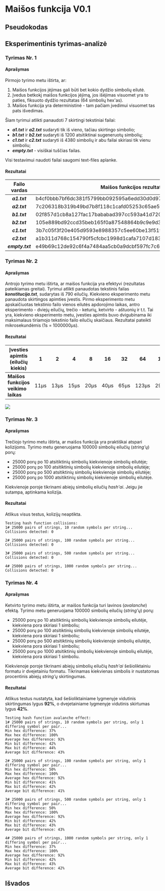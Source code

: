 # Maišos funkcija V0.1

## Pseudokodas

## Eksperimentinis tyrimas-analizė

### Tyrimas Nr. 1

#### Aprašymas

Pirmojo tyrimo metu ištirta, ar:
1. Maišos funkcijos įėjimas gali būti bet kokio dydžio simbolių eilutė.
2. Įvedus betkokį maišos funkcijos įėjimą, jos išėjimas visuomet yra to paties, fiksuoto dydžio rezultatas (64 simbolių hex'as).
3. Maišos funkcija yra deterministinė - tam pačiam įvedimui visuomet tas pats išvedimas.

Šiam tyrimui atlikti panaudoti 7 skirtingi tekstiniai failai:
- ***a1.txt*** ir ***a2.txt*** sudaryti tik iš vieno, tačiau skirtingo simbolio;
- ***b1.txt*** ir ***b2.txt*** sudaryti iš 1200 atsitiktinai sugeneruotų simbolių;
- ***c1.txt*** ir ***c2.txt*** sudaryti iš 4380 simbolių ir abu failai skiriasi tik vienu simboliu;
- ***empty.txt*** - visiškai tuščias failas.

Visi testavimui naudoti failai saugomi text-files aplanke.

#### Rezultatai

| Failo vardas | Maišos funkcijos rezultatas|
|:------------:|----------------------------|
|***a1.txt***|b4cf0bbb7bf6dc381f5799bb092595a6edd30d0d97a7b298847a14f943f8d918|
|***a2.txt***|7c206318b319b49bd7b8f118c1cafd05253c65ae5f48da3b4c957c5a8b17b1bb|
|***b1.txt***|02f857d1cb8a127fac17bababad397cc593a41d7208335e333c4af57f24a1777|
|***b2.txt***|105e889bd92ccd35beb165f0a87548864b9c9e9d3225eaa92162701de0ecc83d|
|***c1.txt***|3b7c05f3f20e405d9593e8988357c5ee60be13f5190767c10a40fd75cbce4555|
|***c2.txt***|a1b311d768c154790f5cfcbc1998d1cafa7107d183c873e5908fe95151015171|
|***empty.txt***|e49b69c12de92c6f4a7484aa5cb0a9dcbf597fc7c6e00bf3d5a7914714292967|

### Tyrimas Nr. 2

#### Aprašymas

Antrojo tyrimo metu ištirta, ar maišos funkcija yra efektyvi (rezultatas pateikiamas greitai).
Tyrimui atlikti panaudotas tekstinis failas ***konstitucija.txt***, sudarytas iš 790 eilučių.
Kiekvieno eksperimento metu panaudota skirtingos apimties įvestis. Pirmo eksperimento metu apskaičiuotas tekstinio failo vienos eilutės apdorojimo laikas, antro eksperimento - dviejų eilučių, trečio - keturių, ketvirto - aštuonių ir t.t. Tai yra, kiekvieno eksperimento metu, įvesties apimtis buvo dvigubinama iki maksimalaus tiriamojo tekstinio failo eilučių skaičiaus. Rezultatai pateikti mikrosekundėmis (1s = 1000000μs).

#### Rezultatai

|Įvesties apimtis (eilučių kiekis)|1|2|4|8|16|32|64|128|256|512|790|
|---------------------------------|-|-|-|-|--|--|--|---|---|---|---|
|**Maišos funkcijos veikimo laikas**|11μs|13μs|15μs|20μs|40μs|65μs|123μs|294μs|684μs|1496μs|2754μs|

<kbd><img src="https://user-images.githubusercontent.com/99316667/192141188-50fc191f-b791-4318-a39e-2f997a35573f.png"></kbd>


### Tyrimas Nr. 3

#### Aprašymas

Trečiojo tyrimo metu ištirta, ar maišos funkcija yra praktiškai atspari kolizijoms. Tyrimo metu generuojama 100000 simbolių eilučių (*string'ų*) porų:
- 25000 porų po 10 atsitiktinių simbolių kiekvienoje simbolių eilutėje;
- 25000 porų po 100 atsitiktinių simbolių kiekvienoje simbolių eilutėje;
- 25000 porų po 500 atsitiktinių simbolių kiekvienoje simbolių eilutėje;
- 25000 porų po 1000 atsitiktinių simbolių kiekvienoje simbolių eilutėje.

Kiekvienoje poroje tikrinami abiejų simbolių eilučių *hash'ai*. Jeigu jie sutampa, aptinkama kolizija.

#### Rezultatai

Atlikus visus testus, kolizijų neaptikta.

```
Testing hash function collisions:
1# 25000 pairs of strings, 10 random symbols per string...
Collisions detected: 0

2# 25000 pairs of strings, 100 random symbols per string...
Collisions detected: 0

3# 25000 pairs of strings, 500 random symbols per string...
Collisions detected: 0

4# 25000 pairs of strings, 1000 random symbols per string...
Collisions detected: 0

```

### Tyrimas Nr. 4

#### Aprašymas

Ketvirto tyrimo metu ištirta, ar maišos funkcija turi lavinos (*avalanche*) efektą.
Tyrimo metu generuojama 100000 simbolių eilučių (*string'ų*) porų:
- 25000 porų po 10 atsitiktinių simbolių kiekvienoje simbolių eilutėje, kiekviena pora skiriasi 1 simboliu;
- 25000 porų po 100 atsitiktinių simbolių kiekvienoje simbolių eilutėje, kiekviena pora skiriasi 1 simboliu;
- 25000 porų po 500 atsitiktinių simbolių kiekvienoje simbolių eilutėje, kiekviena pora skiriasi 1 simboliu;
- 25000 porų po 1000 atsitiktinių simbolių kiekvienoje simbolių eilutėje, kiekviena pora skiriasi 1 simboliu.

Kiekvienoje poroje tikrinami abiejų simbolių eilučių *hash'ai* šešioliktainiu formatu ir dvejetainiu formatu. Tikrinamas kiekvienas simbolis ir nustatomas procentinis abiejų *string'ų* skirtingumas.

#### Rezultatai

Atlikus testus nustatyta, kad šešioliktainiame lygmenyje vidutinis skirtingumas lygus **92%**, o dvejetainiame lygmenyje vidutinis skirtumas lygus **42%**.

```
Testing hash function avalanche effect:
1# 25000 pairs of strings, 10 random symbols per string, only 1 differing symbol per pair...
Min hex difference: 37%
Max hex difference: 100%
Average hex difference: 92%
Min bit difference: 42%
Max bit difference: 44%
Average bit difference: 43%

2# 25000 pairs of strings, 100 random symbols per string, only 1 differing symbol per pair...
Min hex difference: 50%
Max hex difference: 100%
Average hex difference: 92%
Min bit difference: 41%
Max bit difference: 42%
Average bit difference: 41%

3# 25000 pairs of strings, 500 random symbols per string, only 1 differing symbol per pair...
Min hex difference: 50%
Max hex difference: 100%
Average hex difference: 92%
Min bit difference: 42%
Max bit difference: 43%
Average bit difference: 43%

4# 25000 pairs of strings, 1000 random symbols per string, only 1 differing symbol per pair...
Min hex difference: 37%
Max hex difference: 100%
Average hex difference: 92%
Min bit difference: 42%
Max bit difference: 43%
Average bit difference: 42%
```

## Išvados
